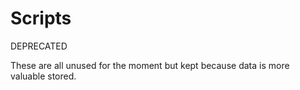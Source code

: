 # Scripts

DEPRECATED

These are all unused for the moment but kept because data is more valuable stored.
